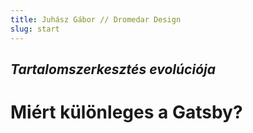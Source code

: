 ```yaml
---
title: Juhász Gábor // Dromedar Design
slug: start
---
```

## _Tartalomszerkesztés evolúciója_

# Miért különleges a Gatsby?